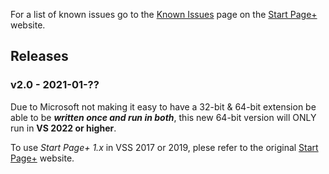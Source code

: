 For a list of known issues go to the [Known Issues][known-issues-url]
page on the [Start Page+][start-page-plus-64-bit-url] website.

[start-page-plus-url]: https://luminous-software.solutions/start-page-plus
[start-page-plus-64-bit-url]: https://luminous-software.solutions/start-page-plus-64-bit
[known-issues-url]: https://luminous-software.solutions/start-page-plus-64-bit/known-issues

## Releases

### v2.0 - 2021-01-??

Due to Microsoft not making it easy to have a 32-bit & 64-bit extension be able to be
**_written once and run in both_**, this new 64-bit version will ONLY run in 
**VS 2022 or higher**.

To use *Start Page+ 1.x* in VSS 2017 or 2019, plese refer to 
the original [Start Page+][start-page-plus-url] website.